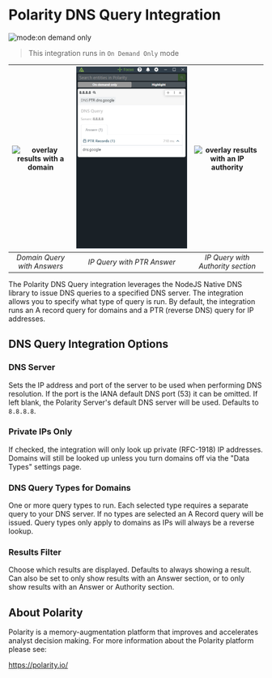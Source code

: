 # Polarity DNS Query Integration

![mode:on demand only](https://img.shields.io/badge/mode-on%20demand%20only-blue.svg)

> This integration runs in `On Demand Only` mode

| ![overlay results with a domain](assets/overlay_domain.png) |![overlay results with an ip PTR](assets/overlay_ip_ptr.png)|![overlay results with an IP authority](assets/overlay_ip_authority.png)
|:---:|:---:|:---:|
|*Domain Query with Answers* |*IP Query with PTR Answer*| *IP Query with Authority section*|


The Polarity DNS Query integration leverages the NodeJS Native DNS library to issue DNS queries to a specified DNS server.  The integration allows you to specify what type of query is run.  By default, the integration runs an A record query for domains and a PTR (reverse DNS) query for IP addresses.  

## DNS Query Integration Options

### DNS Server
Sets the IP address and port of the server to be used when performing DNS resolution. If the port is the IANA default DNS port (53) it can be omitted. If left blank, the Polarity Server's default DNS server will be used. Defaults to `8.8.8.8`.

### Private IPs Only

If checked, the integration will only look up private (RFC-1918) IP addresses. Domains will still be looked up unless you turn domains off via the "Data Types" settings page.

### DNS Query Types for Domains

One or more query types to run. Each selected type requires a separate query to your DNS server. If no types are selected an A Record query will be issued. Query types only apply to domains as IPs will always be a reverse lookup.

### Results Filter

Choose which results are displayed. Defaults to always showing a result. Can also be set to only show results with an Answer section, or to only show results with an Answer or Authority section.

## About Polarity

Polarity is a memory-augmentation platform that improves and accelerates analyst decision making.  For more information about the Polarity platform please see:

https://polarity.io/
